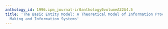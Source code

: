 ```yaml
---
anthology_id: 1996.ipm_journal-ir0anthology0volumeA32A4.5
title: 'The Basic Entity Model: A Theoretical Model of Information Processing, Decision
  Making and Information Systems'
---
```

